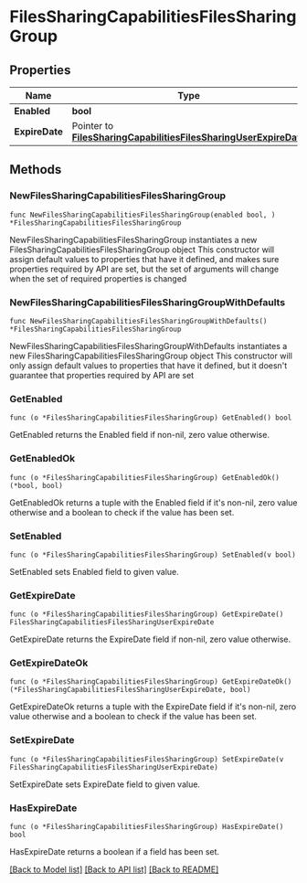 # FilesSharingCapabilitiesFilesSharingGroup

## Properties

Name | Type | Description | Notes
------------ | ------------- | ------------- | -------------
**Enabled** | **bool** |  | 
**ExpireDate** | Pointer to [**FilesSharingCapabilitiesFilesSharingUserExpireDate**](FilesSharingCapabilitiesFilesSharingUserExpireDate.md) |  | [optional] 

## Methods

### NewFilesSharingCapabilitiesFilesSharingGroup

`func NewFilesSharingCapabilitiesFilesSharingGroup(enabled bool, ) *FilesSharingCapabilitiesFilesSharingGroup`

NewFilesSharingCapabilitiesFilesSharingGroup instantiates a new FilesSharingCapabilitiesFilesSharingGroup object
This constructor will assign default values to properties that have it defined,
and makes sure properties required by API are set, but the set of arguments
will change when the set of required properties is changed

### NewFilesSharingCapabilitiesFilesSharingGroupWithDefaults

`func NewFilesSharingCapabilitiesFilesSharingGroupWithDefaults() *FilesSharingCapabilitiesFilesSharingGroup`

NewFilesSharingCapabilitiesFilesSharingGroupWithDefaults instantiates a new FilesSharingCapabilitiesFilesSharingGroup object
This constructor will only assign default values to properties that have it defined,
but it doesn't guarantee that properties required by API are set

### GetEnabled

`func (o *FilesSharingCapabilitiesFilesSharingGroup) GetEnabled() bool`

GetEnabled returns the Enabled field if non-nil, zero value otherwise.

### GetEnabledOk

`func (o *FilesSharingCapabilitiesFilesSharingGroup) GetEnabledOk() (*bool, bool)`

GetEnabledOk returns a tuple with the Enabled field if it's non-nil, zero value otherwise
and a boolean to check if the value has been set.

### SetEnabled

`func (o *FilesSharingCapabilitiesFilesSharingGroup) SetEnabled(v bool)`

SetEnabled sets Enabled field to given value.


### GetExpireDate

`func (o *FilesSharingCapabilitiesFilesSharingGroup) GetExpireDate() FilesSharingCapabilitiesFilesSharingUserExpireDate`

GetExpireDate returns the ExpireDate field if non-nil, zero value otherwise.

### GetExpireDateOk

`func (o *FilesSharingCapabilitiesFilesSharingGroup) GetExpireDateOk() (*FilesSharingCapabilitiesFilesSharingUserExpireDate, bool)`

GetExpireDateOk returns a tuple with the ExpireDate field if it's non-nil, zero value otherwise
and a boolean to check if the value has been set.

### SetExpireDate

`func (o *FilesSharingCapabilitiesFilesSharingGroup) SetExpireDate(v FilesSharingCapabilitiesFilesSharingUserExpireDate)`

SetExpireDate sets ExpireDate field to given value.

### HasExpireDate

`func (o *FilesSharingCapabilitiesFilesSharingGroup) HasExpireDate() bool`

HasExpireDate returns a boolean if a field has been set.


[[Back to Model list]](../README.md#documentation-for-models) [[Back to API list]](../README.md#documentation-for-api-endpoints) [[Back to README]](../README.md)


